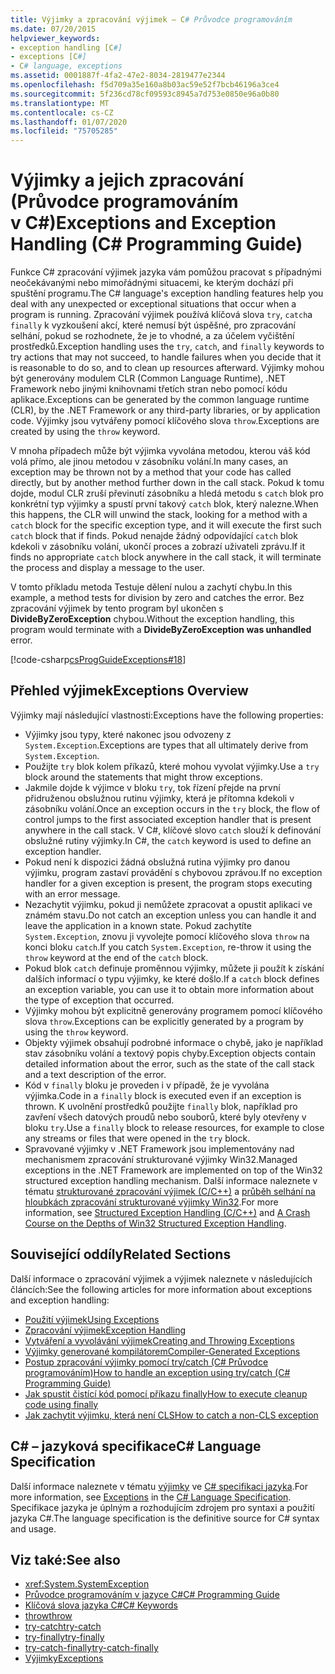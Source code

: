 ```yaml
---
title: Výjimky a zpracování výjimek – C# Průvodce programováním
ms.date: 07/20/2015
helpviewer_keywords:
- exception handling [C#]
- exceptions [C#]
- C# language, exceptions
ms.assetid: 0001887f-4fa2-47e2-8034-2819477e2344
ms.openlocfilehash: f5d709a35e160a8b03ac59e52f7bcb46196a3ce4
ms.sourcegitcommit: 5f236cd78cf09593c8945a7d753e0850e96a0b80
ms.translationtype: MT
ms.contentlocale: cs-CZ
ms.lasthandoff: 01/07/2020
ms.locfileid: "75705285"
---
```

# <a name="exceptions-and-exception-handling-c-programming-guide"></a><span data-ttu-id="b8ef2-102">Výjimky a jejich zpracování (Průvodce programováním v C#)</span><span class="sxs-lookup"><span data-stu-id="b8ef2-102">Exceptions and Exception Handling (C# Programming Guide)</span></span>

<span data-ttu-id="b8ef2-103">Funkce C# zpracování výjimek jazyka vám pomůžou pracovat s případnými neočekávanými nebo mimořádnými situacemi, ke kterým dochází při spuštění programu.</span><span class="sxs-lookup"><span data-stu-id="b8ef2-103">The C# language's exception handling features help you deal with any unexpected or exceptional situations that occur when a program is running.</span></span> <span data-ttu-id="b8ef2-104">Zpracování výjimek používá klíčová slova `try`, `catch`a `finally` k vyzkoušení akcí, které nemusí být úspěšné, pro zpracování selhání, pokud se rozhodnete, že je to vhodné, a za účelem vyčištění prostředků.</span><span class="sxs-lookup"><span data-stu-id="b8ef2-104">Exception handling uses the `try`, `catch`, and `finally` keywords to try actions that may not succeed, to handle failures when you decide that it is reasonable to do so, and to clean up resources afterward.</span></span> <span data-ttu-id="b8ef2-105">Výjimky mohou být generovány modulem CLR (Common Language Runtime), .NET Framework nebo jinými knihovnami třetích stran nebo pomocí kódu aplikace.</span><span class="sxs-lookup"><span data-stu-id="b8ef2-105">Exceptions can be generated by the common language runtime (CLR), by the .NET Framework or any third-party libraries, or by application code.</span></span> <span data-ttu-id="b8ef2-106">Výjimky jsou vytvářeny pomocí klíčového slova `throw`.</span><span class="sxs-lookup"><span data-stu-id="b8ef2-106">Exceptions are created by using the `throw` keyword.</span></span>

<span data-ttu-id="b8ef2-107">V mnoha případech může být výjimka vyvolána metodou, kterou váš kód volá přímo, ale jinou metodou v zásobníku volání.</span><span class="sxs-lookup"><span data-stu-id="b8ef2-107">In many cases, an exception may be thrown not by a method that your code has called directly, but by another method further down in the call stack.</span></span> <span data-ttu-id="b8ef2-108">Pokud k tomu dojde, modul CLR zruší převinutí zásobníku a hledá metodu s `catch` blok pro konkrétní typ výjimky a spustí první takový `catch` blok, který nalezne.</span><span class="sxs-lookup"><span data-stu-id="b8ef2-108">When this happens, the CLR will unwind the stack, looking for a method with a `catch` block for the specific exception type, and it will execute the first such `catch` block that if finds.</span></span> <span data-ttu-id="b8ef2-109">Pokud nenajde žádný odpovídající `catch` blok kdekoli v zásobníku volání, ukončí proces a zobrazí uživateli zprávu.</span><span class="sxs-lookup"><span data-stu-id="b8ef2-109">If it finds no appropriate `catch` block anywhere in the call stack, it will terminate the process and display a message to the user.</span></span>

<span data-ttu-id="b8ef2-110">V tomto příkladu metoda Testuje dělení nulou a zachytí chybu.</span><span class="sxs-lookup"><span data-stu-id="b8ef2-110">In this example, a method tests for division by zero and catches the error.</span></span> <span data-ttu-id="b8ef2-111">Bez zpracování výjimek by tento program byl ukončen s **DivideByZeroException** chybou.</span><span class="sxs-lookup"><span data-stu-id="b8ef2-111">Without the exception handling, this program would terminate with a **DivideByZeroException was unhandled** error.</span></span>

[!code-csharp[csProgGuideExceptions#18](~/samples/snippets/csharp/VS_Snippets_VBCSharp/csProgGuideExceptions/CS/Exceptions.cs#18)]

## <a name="exceptions-overview"></a><span data-ttu-id="b8ef2-112">Přehled výjimek</span><span class="sxs-lookup"><span data-stu-id="b8ef2-112">Exceptions Overview</span></span>

<span data-ttu-id="b8ef2-113">Výjimky mají následující vlastnosti:</span><span class="sxs-lookup"><span data-stu-id="b8ef2-113">Exceptions have the following properties:</span></span>  

- <span data-ttu-id="b8ef2-114">Výjimky jsou typy, které nakonec jsou odvozeny z `System.Exception`.</span><span class="sxs-lookup"><span data-stu-id="b8ef2-114">Exceptions are types that all ultimately derive from `System.Exception`.</span></span>
- <span data-ttu-id="b8ef2-115">Použijte `try` blok kolem příkazů, které mohou vyvolat výjimky.</span><span class="sxs-lookup"><span data-stu-id="b8ef2-115">Use a `try` block around the statements that might throw exceptions.</span></span>
- <span data-ttu-id="b8ef2-116">Jakmile dojde k výjimce v bloku `try`, tok řízení přejde na první přidruženou obslužnou rutinu výjimky, která je přítomna kdekoli v zásobníku volání.</span><span class="sxs-lookup"><span data-stu-id="b8ef2-116">Once an exception occurs in the `try` block, the flow of control jumps to the first associated exception handler that is present anywhere in the call stack.</span></span> <span data-ttu-id="b8ef2-117">V C#, klíčové slovo `catch` slouží k definování obslužné rutiny výjimky.</span><span class="sxs-lookup"><span data-stu-id="b8ef2-117">In C#, the `catch` keyword is used to define an exception handler.</span></span>
- <span data-ttu-id="b8ef2-118">Pokud není k dispozici žádná obslužná rutina výjimky pro danou výjimku, program zastaví provádění s chybovou zprávou.</span><span class="sxs-lookup"><span data-stu-id="b8ef2-118">If no exception handler for a given exception is present, the program stops executing with an error message.</span></span>
- <span data-ttu-id="b8ef2-119">Nezachytit výjimku, pokud ji nemůžete zpracovat a opustit aplikaci ve známém stavu.</span><span class="sxs-lookup"><span data-stu-id="b8ef2-119">Do not catch an exception unless you can handle it and leave the application in a known state.</span></span> <span data-ttu-id="b8ef2-120">Pokud zachytíte `System.Exception`, znovu ji vyvolejte pomocí klíčového slova `throw` na konci bloku `catch`.</span><span class="sxs-lookup"><span data-stu-id="b8ef2-120">If you catch `System.Exception`, re-throw it using the `throw` keyword at the end of the `catch` block.</span></span>
- <span data-ttu-id="b8ef2-121">Pokud blok `catch` definuje proměnnou výjimky, můžete ji použít k získání dalších informací o typu výjimky, ke které došlo.</span><span class="sxs-lookup"><span data-stu-id="b8ef2-121">If a `catch` block defines an exception variable, you can use it to obtain more information about the type of exception that occurred.</span></span>
- <span data-ttu-id="b8ef2-122">Výjimky mohou být explicitně generovány programem pomocí klíčového slova `throw`.</span><span class="sxs-lookup"><span data-stu-id="b8ef2-122">Exceptions can be explicitly generated by a program by using the `throw` keyword.</span></span>
- <span data-ttu-id="b8ef2-123">Objekty výjimek obsahují podrobné informace o chybě, jako je například stav zásobníku volání a textový popis chyby.</span><span class="sxs-lookup"><span data-stu-id="b8ef2-123">Exception objects contain detailed information about the error, such as the state of the call stack and a text description of the error.</span></span>
- <span data-ttu-id="b8ef2-124">Kód v `finally` bloku je proveden i v případě, že je vyvolána výjimka.</span><span class="sxs-lookup"><span data-stu-id="b8ef2-124">Code in a `finally` block is executed even if an exception is thrown.</span></span> <span data-ttu-id="b8ef2-125">K uvolnění prostředků použijte `finally` blok, například pro zavření všech datových proudů nebo souborů, které byly otevřeny v bloku `try`.</span><span class="sxs-lookup"><span data-stu-id="b8ef2-125">Use a `finally` block to release resources, for example to close any streams or files that were opened in the `try` block.</span></span>
- <span data-ttu-id="b8ef2-126">Spravované výjimky v .NET Framework jsou implementovány nad mechanismem zpracování strukturované výjimky Win32.</span><span class="sxs-lookup"><span data-stu-id="b8ef2-126">Managed exceptions in the .NET Framework are implemented on top of the Win32 structured exception handling mechanism.</span></span> <span data-ttu-id="b8ef2-127">Další informace naleznete v tématu [strukturované zpracování výjimek (C/C++)](/cpp/cpp/structured-exception-handling-c-cpp) a [průběh selhání na hloubkách zpracování strukturované výjimky Win32](https://bytepointer.com/resources/pietrek_crash_course_depths_of_win32_seh.htm).</span><span class="sxs-lookup"><span data-stu-id="b8ef2-127">For more information, see [Structured Exception Handling (C/C++)](/cpp/cpp/structured-exception-handling-c-cpp) and [A Crash Course on the Depths of Win32 Structured Exception Handling](https://bytepointer.com/resources/pietrek_crash_course_depths_of_win32_seh.htm).</span></span>

## <a name="related-sections"></a><span data-ttu-id="b8ef2-128">Související oddíly</span><span class="sxs-lookup"><span data-stu-id="b8ef2-128">Related Sections</span></span>

<span data-ttu-id="b8ef2-129">Další informace o zpracování výjimek a výjimek naleznete v následujících článcích:</span><span class="sxs-lookup"><span data-stu-id="b8ef2-129">See the following articles for more information about exceptions and exception handling:</span></span>

- [<span data-ttu-id="b8ef2-130">Použití výjimek</span><span class="sxs-lookup"><span data-stu-id="b8ef2-130">Using Exceptions</span></span>](using-exceptions.md)
- [<span data-ttu-id="b8ef2-131">Zpracování výjimek</span><span class="sxs-lookup"><span data-stu-id="b8ef2-131">Exception Handling</span></span>](exception-handling.md)
- [<span data-ttu-id="b8ef2-132">Vytváření a vyvolávání výjimek</span><span class="sxs-lookup"><span data-stu-id="b8ef2-132">Creating and Throwing Exceptions</span></span>](creating-and-throwing-exceptions.md)
- [<span data-ttu-id="b8ef2-133">Výjimky generované kompilátorem</span><span class="sxs-lookup"><span data-stu-id="b8ef2-133">Compiler-Generated Exceptions</span></span>](compiler-generated-exceptions.md)
- [<span data-ttu-id="b8ef2-134">Postup zpracování výjimky pomocí try/catch (C# Průvodce programováním)</span><span class="sxs-lookup"><span data-stu-id="b8ef2-134">How to handle an exception using try/catch (C# Programming Guide)</span></span>](how-to-handle-an-exception-using-try-catch.md)
- [<span data-ttu-id="b8ef2-135">Jak spustit čistící kód pomocí příkazu finally</span><span class="sxs-lookup"><span data-stu-id="b8ef2-135">How to execute cleanup code using finally</span></span>](how-to-execute-cleanup-code-using-finally.md)
- [<span data-ttu-id="b8ef2-136">Jak zachytit výjimku, která není CLS</span><span class="sxs-lookup"><span data-stu-id="b8ef2-136">How to catch a non-CLS exception</span></span>](how-to-catch-a-non-cls-exception.md)

## <a name="c-language-specification"></a><span data-ttu-id="b8ef2-137">C# – jazyková specifikace</span><span class="sxs-lookup"><span data-stu-id="b8ef2-137">C# Language Specification</span></span>

<span data-ttu-id="b8ef2-138">Další informace naleznete v tématu [výjimky](~/_csharplang/spec/exceptions.md) ve [ C# specifikaci jazyka](/dotnet/csharp/language-reference/language-specification/introduction).</span><span class="sxs-lookup"><span data-stu-id="b8ef2-138">For more information, see [Exceptions](~/_csharplang/spec/exceptions.md) in the [C# Language Specification](/dotnet/csharp/language-reference/language-specification/introduction).</span></span> <span data-ttu-id="b8ef2-139">Specifikace jazyka je úplným a rozhodujícím zdrojem pro syntaxi a použití jazyka C#.</span><span class="sxs-lookup"><span data-stu-id="b8ef2-139">The language specification is the definitive source for C# syntax and usage.</span></span>

## <a name="see-also"></a><span data-ttu-id="b8ef2-140">Viz také:</span><span class="sxs-lookup"><span data-stu-id="b8ef2-140">See also</span></span>

- <xref:System.SystemException>
- [<span data-ttu-id="b8ef2-141">Průvodce programováním v jazyce C#</span><span class="sxs-lookup"><span data-stu-id="b8ef2-141">C# Programming Guide</span></span>](../index.md)
- [<span data-ttu-id="b8ef2-142">Klíčová slova jazyka C#</span><span class="sxs-lookup"><span data-stu-id="b8ef2-142">C# Keywords</span></span>](../../language-reference/keywords/index.md)
- [<span data-ttu-id="b8ef2-143">throw</span><span class="sxs-lookup"><span data-stu-id="b8ef2-143">throw</span></span>](../../language-reference/keywords/throw.md)
- [<span data-ttu-id="b8ef2-144">try-catch</span><span class="sxs-lookup"><span data-stu-id="b8ef2-144">try-catch</span></span>](../../language-reference/keywords/try-catch.md)
- [<span data-ttu-id="b8ef2-145">try-finally</span><span class="sxs-lookup"><span data-stu-id="b8ef2-145">try-finally</span></span>](../../language-reference/keywords/try-finally.md)
- [<span data-ttu-id="b8ef2-146">try-catch-finally</span><span class="sxs-lookup"><span data-stu-id="b8ef2-146">try-catch-finally</span></span>](../../language-reference/keywords/try-catch-finally.md)
- [<span data-ttu-id="b8ef2-147">Výjimky</span><span class="sxs-lookup"><span data-stu-id="b8ef2-147">Exceptions</span></span>](../../../standard/exceptions/index.md)
